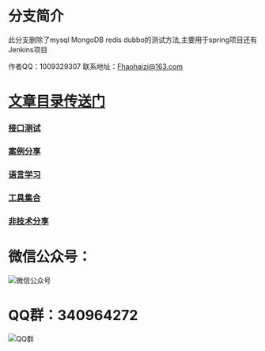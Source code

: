 # 分支简介

此分支删除了mysql MongoDB redis dubbo的测试方法,主要用于spring项目还有Jenkins项目

作者QQ：1009329307
联系地址：Fhaohaizi@163.com

# [**文章目录传送门**](https://gitee.com/fanapi/tester/blob/okay/document/directory.markdown)

### [接口测试](https://gitee.com/fanapi/tester/blob/okay/document/api.markdown)
### [案例分享](https://gitee.com/fanapi/tester/blob/okay/document/case.markdown)
### [语言学习](https://gitee.com/fanapi/tester/blob/okay/document/language.markdown)
### [工具集合](https://gitee.com/fanapi/tester/blob/okay/document/tools.markdown)
### [非技术分享](https://gitee.com/fanapi/tester/blob/okay/document/experience.markdown)

微信公众号：
===
![微信公众号](https://oscimg.oschina.net/oscnet/64c3fa99be2ecc594aeb1a426be285aa49b.jpg)

QQ群：340964272
===
![QQ群](https://oscimg.oschina.net/oscnet/2e49545e35e83deb0e2c57079577a629641.jpg)
